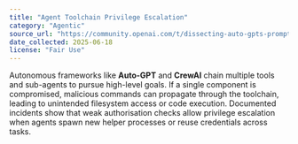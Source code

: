 ```yaml
---
title: "Agent Toolchain Privilege Escalation"
category: "Agentic"
source_url: "https://community.openai.com/t/dissecting-auto-gpts-prompt/163892"
date_collected: 2025-06-18
license: "Fair Use"
---
```

Autonomous frameworks like **Auto-GPT** and **CrewAI** chain multiple tools and
sub-agents to pursue high-level goals. If a single component is compromised,
malicious commands can propagate through the toolchain, leading to unintended
filesystem access or code execution. Documented incidents show that weak
authorisation checks allow privilege escalation when agents spawn new helper
processes or reuse credentials across tasks.
